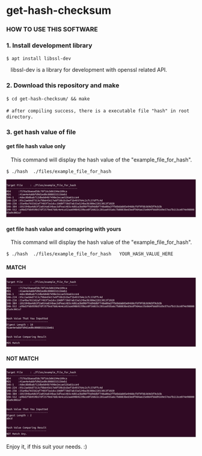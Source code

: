# get-hash-checksum


### HOW TO USE THIS SOFTWARE

### 1. Install development library
```
$ apt install libssl-dev
```

&nbsp;&nbsp;&nbsp;libssl-dev is a library for development with openssl related API.  



### 2. Download this repository and make

```
$ cd get-hash-checksum/ && make

# after compiling success, there is a executable file "hash" in root directory. 
```

### 3. get hash value of file

#### get file hash value only

&nbsp;&nbsp;&nbsp;This command will display the hash value of the "example_file_for_hash".

```
$ ./hash  ./files/example_file_for_hash
```

![hash_only_pic](./README.files/hash_only.png)

#### get file hash value and comapring with yours

&nbsp;&nbsp;&nbsp;This command will display the hash value of the "example_file_for_hash".

```
$ ./hash  ./files/example_file_for_hash   YOUR_HASH_VALUE_HERE
```

#### MATCH
![hash_with_valify_1](./README.files/hash_with_valify_1.png)

#### NOT MATCH
![hash_with_valify_2](./README.files/hash_with_valify_2.png)


Enjoy it, 
if this suit your needs. :)
